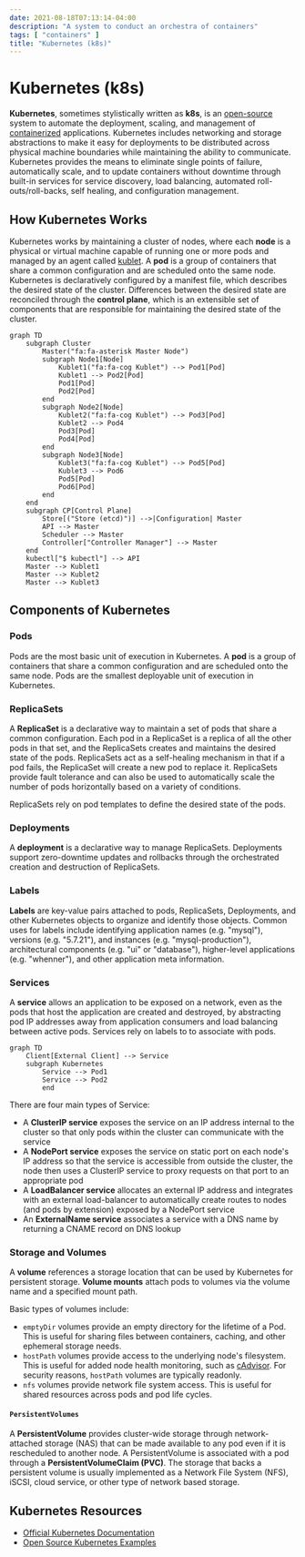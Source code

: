 ```yaml
---
date: 2021-08-18T07:13:14-04:00
description: "A system to conduct an orchestra of containers"
tags: [ "containers" ]
title: "Kubernetes (k8s)"
---
```


# Kubernetes (k8s)

**Kubernetes**, sometimes stylistically written as **k8s**, is an [open-source](open-source.md) system to automate the deployment, scaling, and management of [containerized](containers.md) applications. Kubernetes includes networking and storage abstractions to make it easy for deployments to be distributed across physical machine boundaries while maintaining the ability to communicate. Kubernetes provides the means to eliminate single points of failure, automatically scale, and to update containers without downtime through built-in services for service discovery, load balancing, automated roll-outs/roll-backs, self healing, and configuration management.

## How Kubernetes Works

Kubernetes works by maintaining a cluster of nodes, where each **node** is a physical or virtual machine capable of running one or more pods and managed by an agent called [kublet](https://kubernetes.io/docs/reference/command-line-tools-reference/kubelet/). A **pod** is a group of containers that share a common configuration and are scheduled onto the same node. Kubernetes is declaratively configured by a manifest file, which describes the desired state of the cluster. Differences between the desired state are reconciled through the **control plane**, which is an extensible set of components that are responsible for maintaining the desired state of the cluster.

```mermaid
graph TD
    subgraph Cluster
		Master("fa:fa-asterisk Master Node")
        subgraph Node1[Node]
            Kublet1("fa:fa-cog Kublet") --> Pod1[Pod]
            Kublet1 --> Pod2[Pod]
            Pod1[Pod]
            Pod2[Pod]
        end
		subgraph Node2[Node]
            Kublet2("fa:fa-cog Kublet") --> Pod3[Pod]
            Kublet2 --> Pod4
            Pod3[Pod]
            Pod4[Pod]
        end
        subgraph Node3[Node]
            Kublet3("fa:fa-cog Kublet") --> Pod5[Pod]
            Kublet3 --> Pod6
            Pod5[Pod]
            Pod6[Pod]
        end
    end
    subgraph CP[Control Plane]
		Store[("Store (etcd)")] -->|Configuration| Master
        API --> Master
        Scheduler --> Master
        Controller["Controller Manager"] --> Master
    end
    kubectl["$ kubectl"] --> API
    Master --> Kublet1
    Master --> Kublet2
    Master --> Kublet3
```

## Components of Kubernetes

### Pods

Pods are the most basic unit of execution in Kubernetes. A **pod** is a group of containers that share a common configuration and are scheduled onto the same node. Pods are the smallest deployable unit of execution in Kubernetes.

### ReplicaSets

A **ReplicaSet** is a declarative way to maintain a set of pods that share a common configuration. Each pod in a ReplicaSet is a replica of all the other pods in that set, and the ReplicaSets creates and maintains the desired state of the pods. ReplicaSets act as a self-healing mechanism in that if a pod fails, the ReplicaSet will create a new pod to replace it. ReplicaSets provide fault tolerance and can also be used to automatically scale the number of pods horizontally based on a variety of conditions.

ReplicaSets rely on pod templates to define the desired state of the pods.

### Deployments

A **deployment** is a declarative way to manage ReplicaSets. Deployments support zero-downtime updates and rollbacks through the orchestrated creation and destruction of ReplicaSets.

### Labels

**Labels** are key-value pairs attached to pods, ReplicaSets, Deployments, and other Kubernetes objects to organize and identify those objects. Common uses for labels include identifying application names (e.g. "mysql"), versions (e.g. "5.7.21"), and instances (e.g. "mysql-production"), architectural components (e.g. "ui" or "database"), higher-level applications (e.g. "whenner"), and other application meta information.

### Services

A **service** allows an application to be exposed on a network, even as the pods that host the application are created and destroyed, by abstracting pod IP addresses away from application consumers and load balancing between active pods. Services rely on labels to to associate with pods.

```mermaid
graph TD
	Client[External Client] --> Service
	subgraph Kubernetes
		Service --> Pod1
		Service --> Pod2
		end
```

There are four main types of Service:

* A **ClusterIP service** exposes the service on an IP address internal to the cluster so that only pods within the cluster can communicate with the service
* A **NodePort service** exposes the service on static port on each node's IP address so that the service is accessible from outside the cluster, the node then uses a ClusterIP service to proxy requests on that port to an appropriate pod
* A **LoadBalancer service** allocates an external IP address and integrates with an external load-balancer to automatically create routes to nodes (and pods by extension) exposed by a NodePort service
* An **ExternalName service** associates a service with a DNS name by returning a CNAME record on DNS lookup

### Storage and Volumes

A **volume** references a storage location that can be used by Kubernetes for persistent storage. **Volume mounts** attach pods to volumes via the volume name and a specified mount path.

Basic types of volumes include:

* `emptyDir` volumes provide an empty directory for the lifetime of a Pod. This is useful for sharing files between containers, caching, and other ephemeral storage needs.
* `hostPath` volumes provide access to the underlying node's filesystem. This is useful for added node health monitoring, such as [cAdvisor](https://github.com/google/cadvisor). For security reasons, `hostPath` volumes are typically readonly. 
* `nfs` volumes provide network file system access. This is useful for shared resources across pods and pod life cycles.

#### `PersistentVolumes`

A **PersistentVolume** provides cluster-wide storage through network-attached storage (NAS) that can be made available to any pod even if it is rescheduled to another node. A PersistentVolume is associated with a pod through a **PersistentVolumeClaim (PVC)**. The storage that backs a persistent volume is usually implemented as a Network File System (NFS), iSCSI, cloud service, or other type of network based storage.

<!--

### ConfigMaps and Secrets

Key-value pairs that can be used to store and retrieve configuration data.

-->

## Kubernetes Resources

* [Official Kubernetes Documentation](https://kubernetes.io/docs/home/)
* [Open Source Kubernetes Examples](https://github.com/kubernetes/examples)
